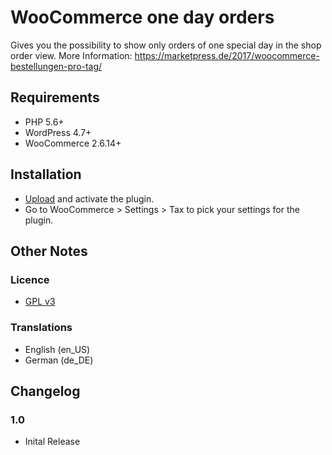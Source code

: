 # WooCommerce one day orders

Gives you the possibility to show only orders of one special day in the shop order view. More Information: https://marketpress.de/2017/woocommerce-bestellungen-pro-tag/ 

## Requirements
* PHP 5.6+
* WordPress 4.7+
* WooCommerce 2.6.14+

## Installation
* [Upload](http://codex.wordpress.org/Plugins_Add_New_SubPanel#Upload_Tab) and activate the plugin.
* Go to WooCommerce > Settings > Tax to pick your settings for the plugin.

## Other Notes
### Licence
* [GPL v3](http://www.gnu.org/licenses/gpl-3.0)

### Translations 
* English (en_US)
* German  (de_DE)

## Changelog
### 1.0
* Inital Release